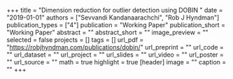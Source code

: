 +++
title = "Dimension reduction for outlier detection using DOBIN "
date = "2019-01-01"
authors = ["Sevvandi Kandanaarachchi", "Rob J Hyndman"]
publication_types = ["4"]
publication = "Working Paper"
publication_short = "Working Paper"
abstract = ""
abstract_short = ""
image_preview = ""
selected = false
projects = []
tags = []
url_pdf = "https://robjhyndman.com/publications/dobin/"
url_preprint = ""
url_code = ""
url_dataset = ""
url_project = ""
url_slides = ""
url_video = ""
url_poster = ""
url_source = ""
math = true
highlight = true
[header]
image = ""
caption = ""
+++
